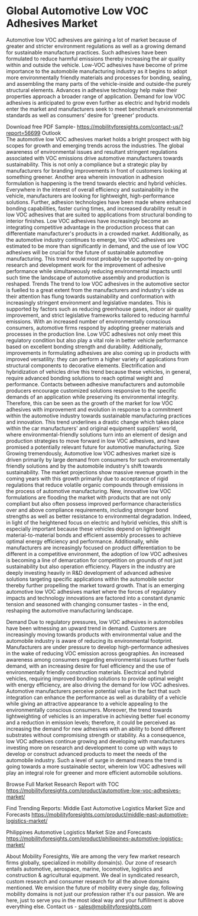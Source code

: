 # Global Automotive Low VOC Adhesives Market 
Automotive low VOC adhesives are gaining a lot of market because of greater and stricter environment regulations as well as a growing demand for sustainable manufacture practices. Such adhesives have been formulated to reduce harmful emissions thereby increasing the air quality within and outside the vehicle. Low-VOC adhesives have become of prime importance to the automobile manufacturing industry as it begins to adopt more environmentally friendly materials and processes for bonding, sealing, and assembling the many parts of the vehicle-inside and outside-the purely structural elements. Advances in adhesive technology help make their properties approach a broader range of application. Demand for low VOC adhesives is anticipated to grow even further as electric and hybrid models enter the market and manufacturers seek to meet benchmark environmental standards as well as consumers' desire for 'greener' products.

Download free PDF Sample- https://mobilityforesights.com/contact-us/?report=56699
Outlook                                                                                                                              
The automotive low VOC adhesives market holds a bright prospect with big scopes for growth and emerging trends across the industries. The global awareness of environmental issues and resultant stringent regulations associated with VOC emissions drive automotive manufacturers towards sustainability. This is not only a compliance but a strategic play by manufacturers for branding improvements in front of customers looking at something greener. Another area wherein innovation in adhesion formulation is happening is the trend towards electric and hybrid vehicles. Everywhere in the interest of overall efficiency and sustainability in the vehicle, manufacturers are looking for lightweight, high-performance solutions. Further, adhesion technologies have been made where enhanced bonding capabilities, faster curing times, and increased durability result in low VOC adhesives that are suited to applications from structural bonding to interior finishes. Low VOC adhesives have increasingly become an integrating competitive advantage in the production process that can differentiate manufacturer's products in a crowded market. Additionally, as the automotive industry continues to emerge, low VOC adhesives are estimated to be more than significantly in demand, and the use of low VOC adhesives will be crucial for the future of sustainable automotive manufacturing. This trend would most probably be supported by on-going research and development work for the improvement of adhesive performance while simultaneously reducing environmental impacts until such time the landscape of automotive assembly and production is reshaped.
Trends
The trend to low VOC adhesives in the automotive sector is fuelled to a great extent from the manufacturers and industry's side as their attention has flung towards sustainability and conformation with increasingly stringent environment and legislative mandates. This is supported by factors such as reducing greenhouse gases, indoor air quality improvement, and strict legislative frameworks tailored to reducing harmful emissions. With an increased number of environmentally conscious consumers, automotive firms respond by adopting greener materials and processes in the production line. Low VOC adhesives not only meet this regulatory condition but also play a vital role in better vehicle performance based on excellent bonding strength and durability. Additionally, improvements in formulating adhesives are also coming up in products with improved versatility: they can perform a higher variety of applications from structural components to decorative elements. Electrification and hybridization of vehicles drive this trend because these vehicles, in general, require advanced bonding solutions to reach optimal weight and performance. Contacts between adhesive manufacturers and automobile producers encourage customized solutions responsive to the specific demands of an application while preserving its environmental integrity. Therefore, this can be seen as the growth of the market for low VOC adhesives with improvement and evolution in response to a commitment within the automotive industry towards sustainable manufacturing practices and innovation. This trend underlines a drastic change which takes place within the car manufacturers' and original equipment suppliers' world, where environmental-friendly solutions turn into an element of design and production strategies to move forward in low VOC adhesives, and have promised a potentially relevant future for automotive manufacturing.
Size
Growing tremendously, Automotive low VOC adhesives market size is driven primarily by large demand from consumers for such environmentally friendly solutions and by the automobile industry's shift towards sustainability. The market projections show massive revenue growth in the coming years with this growth primarily due to acceptance of rigid regulations that reduce volatile organic compounds through emissions in the process of automotive manufacturing. New, innovative low VOC formulations are flooding the market with products that are not only compliant but also often possess improved performance characteristics over and above compliance requirements, including stronger bond strengths as well as better resistance to environmental degradation. Indeed, in light of the heightened focus on electric and hybrid vehicles, this shift is especially important because these vehicles depend on lightweight material-to-material bonds and efficient assembly processes to achieve optimal energy efficiency and performance. Additionally, while manufacturers are increasingly focused on product differentiation to be different in a competitive environment, the adoption of low VOC adhesives is becoming a line of demarcation for competition on grounds of not just sustainability but also operation efficiency. Players in the industry are deeply investing heavily in R&D development of advanced adhesive solutions targeting specific applications within the automobile sector thereby further propelling the market toward growth. That is an emerging automotive low VOC adhesives market where the forces of regulatory impacts and technology innovations are factored into a constant dynamic tension and seasoned with changing consumer tastes - in the end, reshaping the automotive manufacturing landscape.

Demand 
Due to regulatory pressures, low VOC adhesives in automobiles have been witnessing an upward trend in demand. Customers are increasingly moving towards products with environmental value and the automobile industry is aware of reducing its environmental footprint. Manufacturers are under pressure to develop high-performance adhesives in the wake of reducing VOC emission across geographies. An increased awareness among consumers regarding environmental issues further fuels demand, with an increasing desire for fuel efficiency and the use of environmentally friendly construction materials. Electrical and hybrid vehicles, requiring improved bonding solutions to provide optimal weight with energy efficiency, are also driving the demand for low VOC adhesives. Automotive manufacturers perceive potential value in the fact that such integration can enhance the performance as well as durability of a vehicle while giving an attractive appearance to a vehicle appealing to the environmentally conscious consumers. Moreover, the trend towards lightweighting of vehicles is an imperative in achieving better fuel economy and a reduction in emission levels; therefore, it could be perceived as increasing the demand for new adhesives with an ability to bond different substrates without compromising strength or stability. As a consequence, low VOC adhesives continue growing and developing with manufacturers investing more on research and development to come up with ways to develop or construct advanced products to meet the needs of the automobile industry. Such a level of surge in demand means the trend is going towards a more sustainable sector, wherein low VOC adhesives will play an integral role for greener and more efficient automobile solutions.


Browse Full Market Research Report with TOC 
https://mobilityforesights.com/product/automotive-low-voc-adhesives-market/

Find Trending Reports:
Middle East Automotive Logistics Market Size and Forecasts
https://mobilityforesights.com/product/middle-east-automotive-logistics-market/

Philippines Automotive Logistics Market Size and Forecasts
https://mobilityforesights.com/product/philippines-automotive-logistics-market/


About Mobility Foresights,
We are among the very few market research firms globally, specialized in mobility domain(s). Our zone of research entails automotive, aerospace, marine, locomotive, logistics and construction & agricultural equipment. We deal in syndicated research, custom research and consumer research for all the above domains mentioned.
We envision the future of mobility every single day, following mobility domains is not just our profession rather it's our passion. We are here, just to serve you in the most ideal way and your fulfillment is above everything else. Contact us -  sales@mobilityforesights.com 


